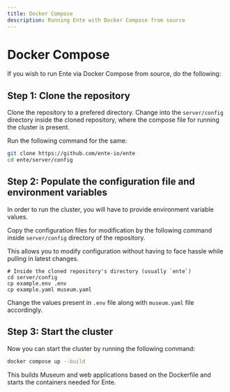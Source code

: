 ```yaml
---
title: Docker Compose
description: Running Ente with Docker Compose from source
---
```


# Docker Compose

If you wish to run Ente via Docker Compose from source, do the following:

## Step 1: Clone the repository

Clone the repository to a prefered directory. Change into the `server/config` directory inside the cloned repository, where the compose file for running the cluster is present.

Run the following command for the same:

``` sh
git clone https://github.com/ente-io/ente
cd ente/server/config
```

## Step 2: Populate the configuration file and environment variables

In order to run the cluster, you will have to provide environment variable values.

Copy the configuration files for modification by the following command inside `server/config` directory of the repository.

This allows you to modify configuration without having to face hassle while pulling in latest changes.

``` shell
# Inside the cloned repository's directory (usually `ente`)
cd server/config
cp example.env .env
cp example.yaml museum.yaml
```

Change the values present in `.env` file along with `museum.yaml` file accordingly.

## Step 3: Start the cluster

Now you can start the cluster by running the following command:

```sh
docker compose up --build
```

This builds Museum and web applications based on the Dockerfile and starts the containers needed for Ente.
